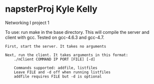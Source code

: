 napsterProj Kyle Kelly
======================

Networking I project 1

To use: run make in the base directory. This will compile the server and client with gcc. Tested on gcc-4.6.3 and gcc-4.7.

	First, start the server. It takes no arguments

	Next, run the client. It takes arguments in this format:
		./nClient COMMAND IP PORT [FILE] [-d]

		Commands supported: addfile, listfiles
		Leave FILE and -d off when running listfiles
		addfile requires FILE but -d is optional

